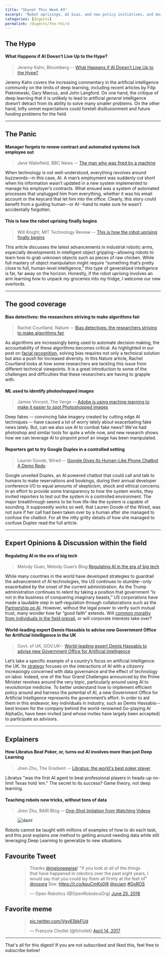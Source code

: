 ```yaml
---
title: "Skynet This Week #3"
excerpt: "Robot uprisings, AI bias, and new policy initiatives, and more!"
categories: [digests]
permalink: /digests/the-third
---
```


## The Hype

#### What Happens if AI Doesn’t Live Up to the Hype?

> Jeremy Kahn, Bloomberg -- [What Happens if AI Doesn’t Live Up to the Hype?](https://www.bloomberg.com/news/articles/2018-06-18/what-happens-if-ai-doesn-t-live-up-to-the-hype)


Jeremy Kahn covers the increasing commentary in the artificial intelligence community on the limits of deep learning, including recent articles by Filip Piekniewski, Gary Marcus, and John Langford. On one hand, the critique of deep learning that it is unlikely to lead to artificial *general* intelligence doesn’t detract from its ability to solve many smaller problems. On the other hand, lofty unmet expectations could foretell disillusionment and future funding problems for the field.

<hr>

## The Panic

#### Manager forgets to renew contract and automated systems lock employee out

> Jane Wakefield, BBC News -- [The man who was fired by a machine](https://www.bbc.co.uk/news/technology-44561838)


When technology is not well-understood, everything revolves around buzzwords--in this case, AI. A man’s employment was suddenly cut short when his information wasn’t updated in a new system implemented to manage his employer’s contracts. What ensued was a system of automated processes that unplugged him from everything, whether it was his email account or the keycard that let him into the office. Clearly, this story could benefit from a guiding human--or AI--hand to make sure he wasn’t accidentally forgotten. 

#### This is how the robot uprising finally begins 

> Will Knight, MIT Technology Review -- [This is how the robot uprising finally begins](https://www.technologyreview.com/s/611424/this-is-how-the-robot-uprising-finally-begins/)


This article discusses the latest advancements in industrial robotic arms, especially developments in intelligent object gripping--allowing robots to learn how to grab unknown objects such as pieces of raw chicken. While full mastery of object manipulation might require “something that’s pretty close to full, human-level intelligence,” this type of generalized intelligence is far, far away on the horizon. Honestly, if the robot uprising involves an arm learning how to unpack my groceries into my fridge, I welcome our new overlords. 

<hr>

## The good coverage

#### Bias detectives: the researchers striving to make algorithms fair

> Rachel Courtland, Nature -- [Bias detectives: the researchers striving to make algorithms fair](https://www.nature.com/articles/d41586-018-05469-3)


As algorithms are increasingly being used to automate decision making, the accountability of these algorithms becomes critical. As highlighted in our post on [facial recognition](https://www.skynettoday.com/briefs/face-recog/), solving bias requires not only a technical solution but also a push for increased diversity. In this Nature article, Rachel Courtland looks at how some researchers are tackling this issue from different technical viewpoints. It is a great introduction to some of the challenges and difficulties that these researchers are having to grapple with. 

#### ML used to identify photoshopped images

> James Vincent, The Verge -- [Adobe is using machine learning to make it easier to spot Photoshopped images](https://www.theverge.com/2018/6/22/17487764/adobe-photoshopped-fakes-edit-spotted-using-machine-learning-ai)


Deep fakes -- convincing fake imagery created by cutting edge AI techniques -- have caused a lot of worry lately about exacerbating fake news lately. But, can we also use AI to combat fake news? We’ve had photoshop and similar tools for quite a while now, and new research shows how we can leverage AI to pinpoint proof an image has been manipulated. 

#### Reporters get to try Google Duplex in a controlled setting

> Lauren Goode, Wired -- [Google Gives Its Human-Like Phone Chatbot A Demo Redo](https://www.wired.com/story/google-duplex-gets-a-second-debut/)

Google unveiled Duplex, an AI powered chatbot that could call and talk to humans to make reservations and bookings, during their annual developer conference I/O to equal amounts of skepticism, shock and ethical concerns. In an effort to provide some transparency to how the system works, they invited reporters to test out the system in a controlled environment. The major breakthrough seems to be how life-like the system is capable of sounding. It supposedly works so well, that Lauren Goode of the Wired, was not sure if her call had been taken over by a human after she managed to confuse the chatbot. For all the nitty gritty details of how she managed to confuse Duplex read the full article. 

<hr>

## Expert Opinions & Discussion within the field

#### Regulating AI in the era of big tech 

> Melody Guan, Melody Guan’s Blog [Regulating AI in the era of big tech](https://melodyguan.github.io/2018/06/23/Regulating-AI-BigTech.html)


While many countries in the world have developed strategies to guardrail the advancement of AI technologies, the US continues to stumble--only exacerbated by the onset of the current administration. As the Trump administration continues to relent by taking a position that government “is not in the business of conquering imaginary beasts,” US corporations have made a laudable step in self-regulation through collaborations such as the [Partnership on AI](https://www.partnershiponai.org/). However, without the legal power to verify such mutual trust, many wonder how far “good faith” extends. Will [common morality from individuals in the field prevail](https://www.nytimes.com/2018/06/01/technology/google-pentagon-project-maven.html), or will corporate interests take over?

#### World-leading expert Demis Hassabis to advise new Government Office for Artificial Intelligence in the UK 

> Govt. of UK, GOV.UK-- [World-leading expert Demis Hassabis to advise new Government Office for Artificial Intelligence](https://www.gov.uk/government/news/world-leading-expert-demis-hassabis-to-advise-new-government-office-for-artificial-intelligence)


Let’s take a specific example of a country’s focus on artificial intelligence: the UK. Its [strategy](https://publications.parliament.uk/pa/ld201719/ldselect/ldai/100/100.pdf) focuses on the interactions of AI with a citizenry increasingly concerned with data governance and the effect of technology on labor.  Indeed, one of the four Grand Challenges announced by the Prime Minister revolves around the very topic, particularly around using AI to revolutionize medicine. To better understand how to implement efficient policy around and harness the potential of AI, a new Government Office for Artificial Intelligence represents the government’s effort. In order to aid them in this endeavor, key individuals in industry, such as Demis Hassabis--best known for the company behind the world-renowned Go-playing AI AlphaGo, have been invited (and whose invites have largely been accepted) to participate as advisors.  

<hr>

## Explainers

#### How Libratus Beat Poker, or, turns out AI involves more than just Deep Learning

> Jiren Zhu, The Gradient -- [Libratus: the world's best poker player](https://thegradient.pub/libratus-poker/)


Libratus "was the first AI agent to beat professional players in heads-up no-limit Texas hold ’em." The secret to its success? Game theory, not deep learning.


#### Teaching robots new tricks, without tons of data

> Jiren Zhu, BAIR Blog -- [One-Shot Imitation from Watching Videos
](http://bair.berkeley.edu/blog/2018/06/28/daml/)

<figure>
      <img src="http://bair.berkeley.edu/static/blog/daml/daml_placing_peach.gif"  alt="daml"/>
</figure>

Robots cannot be taught with millions of examples of how to do each task, and this post explains one method to getting around needing data while still leveraging Deep Learning to generalize to new situations.

## Favourite Tweet
<figure>
<blockquote class="twitter-tweet" data-lang="en"><p lang="en" dir="ltr">Thanks <a href="https://twitter.com/meloneewise?ref_src=twsrc%5Etfw">@meloneewise</a>! &quot;if you look at all of the things that have happened in robotics over the past eight years, I would say that you could lay them all firmly at the feet of&quot; <a href="https://twitter.com/rosorg?ref_src=twsrc%5Etfw">@rosorg</a> See: <a href="https://t.co/kquCmKs0j8">https://t.co/kquCmKs0j8</a> <a href="https://twitter.com/sciam?ref_src=twsrc%5Etfw">@sciam</a> <a href="https://twitter.com/hashtag/GoROS?src=hash&amp;ref_src=twsrc%5Etfw">#GoROS</a></p>&mdash; Open Robotics (@OpenRoboticsOrg) <a href="https://twitter.com/OpenRoboticsOrg/status/1011386930133716992?ref_src=twsrc%5Etfw">June 25, 2018</a></blockquote>
<script async src="https://platform.twitter.com/widgets.js" charset="utf-8"></script>
</figure>

## Favorite meme
<figure>
<blockquote class="twitter-tweet" data-lang="en"><p lang="und" dir="ltr"><a href="https://t.co/Vgy63bkFUd">pic.twitter.com/Vgy63bkFUd</a></p>&mdash; François Chollet (@fchollet) <a href="https://twitter.com/fchollet/status/852676225382326272?ref_src=twsrc%5Etfw">April 14, 2017</a></blockquote>
<script async src="https://platform.twitter.com/widgets.js" charset="utf-8"></script>
</figure>


<hr>

That's all for this digest! If you are not subscribed and liked this, feel free to subscribe below!









